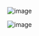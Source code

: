 ![image](https://github.com/Lenni93/SoftUni_Fundamentals_with_Python/assets/43273642/ffb20066-4e80-4690-8211-10495c8bc2da)

![image](https://github.com/Lenni93/SoftUni_Fundamentals_with_Python/assets/43273642/a4797a3f-cab5-4dcd-a8df-6077193e24dc)
